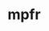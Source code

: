 ---
title: "mpfr"
layout: cache
category: package
meta: {"versions": ["3.1.6", "4.0.2", "4.1.0"], "compilers": ["gcc@10.3.0", "gcc@4.8.5", "gcc@7.3.1", "gcc@7.4.0", "gcc@7.5.0", "gcc@8.1.0", "gcc@8.2.1", "gcc@8.3.1", "gcc@8.4.1", "gcc@9.3.0"]}
spec_files: 
 - spec-0.json
 - spec-1.json
 - spec-2.json
 - spec-3.json
 - spec-4.json
 - spec-5.json
 - spec-6.json
 - spec-7.json
 - spec-8.json
 - spec-9.json
 - spec-10.json
 - spec-11.json
 - spec-12.json
 - spec-13.json
 - spec-14.json
 - spec-15.json
 - spec-16.json
 - spec-17.json
 - spec-18.json
 - spec-19.json
 - spec-20.json
 - spec-21.json
 - spec-22.json
 - spec-23.json
 - spec-24.json
 - spec-25.json
 - spec-26.json
 - spec-27.json
 - spec-28.json
 - spec-29.json
 - spec-30.json
 - spec-31.json
 - spec-32.json
 - spec-33.json
 - spec-34.json
 - spec-35.json
 - spec-36.json
 - spec-37.json
 - spec-38.json
 - spec-39.json
 - spec-40.json
 - spec-41.json
 - spec-42.json
 - spec-43.json
 - spec-44.json
 - spec-45.json
 - spec-46.json
 - spec-47.json
 - spec-48.json
 - spec-49.json
 - spec-50.json
 - spec-51.json
 - spec-52.json
 - spec-53.json
 - spec-54.json
spec_names:
 - 'mpfr@4.0.2%gcc@9.3.0 patches=3f80b83 arch=linux-ubuntu20.04-x86_64 ^gmp@6.1.2%gcc@9.3.0 arch=linux-ubuntu20.04-x86_64'
 - 'mpfr@4.0.2%gcc@8.3.1 patches=3f80b83 arch=linux-rhel8-ppc64le ^gmp@6.2.1%gcc@8.3.1 arch=linux-rhel8-ppc64le'
 - 'mpfr@4.0.2%gcc@8.3.1 patches=3f80b83 arch=linux-rhel8-ppc64le ^gmp@6.1.2%gcc@8.3.1 arch=linux-rhel8-ppc64le'
 - 'mpfr@4.1.0%gcc@9.3.0 arch=linux-ubuntu20.04-x86_64 ^gmp@6.2.1%gcc@9.3.0 arch=linux-ubuntu20.04-x86_64'
 - 'mpfr@4.1.0%gcc@7.5.0 arch=linux-ubuntu18.04-x86_64 ^gmp@6.2.1%gcc@7.5.0 arch=linux-ubuntu18.04-x86_64'
 - 'mpfr@4.1.0%gcc@9.3.0 arch=linux-rhel7-ppc64le ^gmp@6.2.1%gcc@9.3.0 arch=linux-rhel7-ppc64le'
 - 'mpfr@3.1.6%gcc@7.4.0 patches=66a5d58 arch=linux-ubuntu18.04-x86_64 ^gmp@6.1.2%gcc@7.4.0 arch=linux-ubuntu18.04-x86_64'
 - 'mpfr@4.0.2%gcc@8.1.0 patches=3f80b83 arch=linux-rhel7-ppc64le ^gmp@6.1.2%gcc@8.1.0 arch=linux-rhel7-ppc64le'
 - 'mpfr@4.1.0%gcc@9.3.0 arch=linux-ubuntu20.04-ppc64le ^gmp@6.2.1%gcc@9.3.0 arch=linux-ubuntu20.04-ppc64le'
 - 'mpfr@4.0.2%gcc@8.1.0 patches=3f80b83 arch=linux-rhel7-x86_64 ^gmp@6.1.2%gcc@8.1.0 arch=linux-rhel7-x86_64'
 - 'mpfr@4.1.0%gcc@8.1.0 arch=linux-rhel7-x86_64 ^gmp@6.2.1%gcc@8.1.0 arch=linux-rhel7-x86_64'
 - 'mpfr@4.1.0%gcc@8.1.0 arch=linux-rhel7-ppc64le ^gmp@6.2.1%gcc@8.1.0 arch=linux-rhel7-ppc64le'
 - 'mpfr@4.1.0%gcc@7.5.0 arch=linux-ubuntu18.04-ppc64le ^gmp@6.2.1%gcc@7.5.0 arch=linux-ubuntu18.04-ppc64le'
 - 'mpfr@4.0.2%gcc@7.5.0 patches=3f80b83 arch=linux-ubuntu18.04-x86_64 ^gmp@6.1.2%gcc@7.5.0 arch=linux-ubuntu18.04-x86_64'
 - 'mpfr@4.1.0%gcc@9.3.0 arch=linux-rhel7-x86_64 ^gmp@6.2.1%gcc@9.3.0 arch=linux-rhel7-x86_64'
 - 'mpfr@4.0.2%gcc@9.3.0 patches=3f80b83 arch=linux-ubuntu20.04-ppc64le ^gmp@6.1.2%gcc@9.3.0 arch=linux-ubuntu20.04-ppc64le'
 - 'mpfr@3.1.6%gcc@4.8.5 patches=66a5d58 arch=linux-rhel7-x86_64 ^gmp@6.1.2%gcc@4.8.5 arch=linux-rhel7-x86_64'
 - 'mpfr@4.1.0%gcc@8.3.1 arch=linux-rhel8-ppc64le ^gmp@6.2.1%gcc@8.3.1 arch=linux-rhel8-ppc64le'
 - 'mpfr@3.1.6%gcc@4.8.5 patches=66a5d58 arch=linux-centos7-ppc64le ^gmp@6.1.2%gcc@4.8.5 arch=linux-centos7-ppc64le'
 - 'mpfr@3.1.6%gcc@4.8.5 patches=66a5d58 arch=linux-centos7-x86_64 ^gmp@6.1.2%gcc@4.8.5 arch=linux-centos7-x86_64'
 - 'mpfr@4.1.0%gcc@8.3.1 arch=linux-rhel8-x86_64 ^gmp@6.2.1%gcc@8.3.1 arch=linux-rhel8-x86_64'
 - 'mpfr@3.1.6%gcc@7.5.0 patches=66a5d58 arch=linux-ubuntu18.04-ppc64le ^gmp@6.1.2%gcc@7.5.0 arch=linux-ubuntu18.04-ppc64le'
 - 'mpfr@4.0.2%gcc@9.3.0 patches=3f80b83 arch=linux-ubuntu20.04-x86_64 ^gmp@6.2.1%gcc@9.3.0 arch=linux-ubuntu20.04-x86_64'
 - 'mpfr@4.1.0%gcc@10.3.0 arch=linux-ubuntu21.04-ppc64le ^gmp@6.2.1%gcc@10.3.0 arch=linux-ubuntu21.04-ppc64le'
 - 'mpfr@4.1.0%gcc@7.3.1 arch=linux-amzn2-x86_64 ^gmp@6.2.1%gcc@7.3.1 arch=linux-amzn2-x86_64'
 - 'mpfr@3.1.6%gcc@8.1.0 patches=7a6dd71 arch=linux-rhel7-x86_64 ^gmp@6.1.2%gcc@8.1.0 arch=linux-rhel7-x86_64'
 - 'mpfr@4.1.0%gcc@10.3.0 arch=linux-ubuntu21.04-x86_64 ^gmp@6.2.1%gcc@10.3.0 arch=linux-ubuntu21.04-x86_64'
 - 'mpfr@3.1.6%gcc@7.4.0 patches=66a5d58 arch=linux-ubuntu18.04-ppc64le ^gmp@6.1.2%gcc@7.4.0 arch=linux-ubuntu18.04-ppc64le'
 - 'mpfr@4.0.2%gcc@9.3.0 patches=3f80b83 arch=linux-ubuntu20.04-ppc64le ^gmp@6.2.1%gcc@9.3.0 arch=linux-ubuntu20.04-ppc64le'
 - 'mpfr@3.1.6%gcc@4.8.5 patches=7a6dd71 arch=linux-rhel7-x86_64 ^gmp@6.1.2%gcc@4.8.5 arch=linux-rhel7-x86_64'
 - 'mpfr@4.0.2%gcc@8.3.1 patches=3f80b83 arch=linux-rhel8-x86_64 ^gmp@6.1.2%gcc@8.3.1 arch=linux-rhel8-x86_64'
 - 'mpfr@4.0.2%gcc@7.5.0 patches=3f80b83 arch=linux-ubuntu18.04-ppc64le ^gmp@6.1.2%gcc@7.5.0 arch=linux-ubuntu18.04-ppc64le'
 - 'mpfr@3.1.6%gcc@7.4.0 patches=66a5d58 arch=linux-ubuntu18.04-aarch64 ^gmp@6.1.2%gcc@7.4.0 arch=linux-ubuntu18.04-aarch64'
 - 'mpfr@3.1.6%gcc@7.4.0 patches=7a6dd71 arch=linux-ubuntu18.04-ppc64le ^gmp@6.1.2%gcc@7.4.0 arch=linux-ubuntu18.04-ppc64le'
 - 'mpfr@3.1.6%gcc@4.8.5 patches=7a6dd71 arch=linux-rhel7-ppc64le ^gmp@6.1.2%gcc@4.8.5 arch=linux-rhel7-ppc64le'
 - 'mpfr@4.1.0%gcc@8.4.1 arch=linux-rhel8-x86_64 ^gmp@6.2.1%gcc@8.4.1 arch=linux-rhel8-x86_64'
 - 'mpfr@3.1.6%gcc@4.8.5 patches=7a6dd71 arch=linux-centos7-ppc64le ^gmp@6.1.2%gcc@4.8.5 arch=linux-centos7-ppc64le'
 - 'mpfr@4.1.0%gcc@7.4.0 arch=linux-rhel7-power9le ^gmp@6.2.1%gcc@7.4.0 arch=linux-rhel7-power9le'
 - 'mpfr@4.0.2%gcc@8.1.0 patches=3f80b83 arch=linux-rhel7-x86_64 ^gmp@6.2.1%gcc@8.1.0 arch=linux-rhel7-x86_64'
 - 'mpfr@3.1.6%gcc@4.8.5 patches=7a6dd71 arch=linux-rhel7-ppc64le ^gmp@6.2.1%gcc@4.8.5 arch=linux-rhel7-ppc64le'
 - 'mpfr@4.0.2%gcc@8.1.0 patches=3f80b83 arch=linux-rhel7-ppc64le ^gmp@6.2.1%gcc@8.1.0 arch=linux-rhel7-ppc64le'
 - 'mpfr@4.0.2%gcc@7.3.1 patches=3f80b83 arch=linux-amzn2-x86_64 ^gmp@6.1.2%gcc@7.3.1 arch=linux-amzn2-x86_64'
 - 'mpfr@4.0.2%gcc@8.3.1 patches=3f80b83 arch=linux-rhel8-x86_64 ^gmp@6.2.1%gcc@8.3.1 arch=linux-rhel8-x86_64'
 - 'mpfr@4.1.0%gcc@9.3.0 arch=cray-cnl7-haswell ^gmp@6.2.1%gcc@9.3.0 arch=cray-cnl7-haswell'
 - 'mpfr@4.1.0%gcc@8.4.1 arch=linux-rhel8-ppc64le ^gmp@6.2.1%gcc@8.4.1 arch=linux-rhel8-ppc64le'
 - 'mpfr@3.1.6%gcc@4.8.5 patches=7a6dd71 arch=linux-centos7-x86_64 ^gmp@6.1.2%gcc@4.8.5 arch=linux-centos7-x86_64'
 - 'mpfr@3.1.6%gcc@8.2.1 patches=66a5d58 arch=linux-centos8-x86_64 ^gmp@6.1.2%gcc@8.2.1 arch=linux-centos8-x86_64'
 - 'mpfr@3.1.6%gcc@8.3.1 patches=66a5d58 arch=linux-centos8-ppc64le ^gmp@6.1.2%gcc@8.3.1 arch=linux-centos8-ppc64le'
 - 'mpfr@3.1.6%gcc@4.8.5 patches=66a5d58 arch=linux-rhel7-ppc64le ^gmp@6.1.2%gcc@4.8.5 arch=linux-rhel7-ppc64le'
 - 'mpfr@3.1.6%gcc@8.3.1 patches=66a5d58 arch=linux-rhel8-x86_64 ^gmp@6.1.2%gcc@8.3.1 arch=linux-rhel8-x86_64'
 - 'mpfr@3.1.6%gcc@8.3.1 patches=66a5d58 arch=linux-centos8-x86_64 ^gmp@6.1.2%gcc@8.3.1 arch=linux-centos8-x86_64'
 - 'mpfr@3.1.6%gcc@4.8.5 patches=7a6dd71 arch=linux-rhel7-x86_64 ^gmp@6.2.1%gcc@4.8.5 arch=linux-rhel7-x86_64'
 - 'mpfr@4.0.2%gcc@7.5.0 patches=3f80b83 arch=linux-ubuntu18.04-ppc64le ^gmp@6.2.1%gcc@7.5.0 arch=linux-ubuntu18.04-ppc64le'
 - 'mpfr@4.0.2%gcc@7.5.0 patches=3f80b83 arch=linux-ubuntu18.04-x86_64 ^gmp@6.2.1%gcc@7.5.0 arch=linux-ubuntu18.04-x86_64'
 - 'mpfr@3.1.6%gcc@8.1.0 patches=7a6dd71 arch=linux-centos7-x86_64 ^gmp@6.1.2%gcc@8.1.0 arch=linux-centos7-x86_64'
---